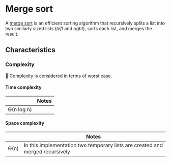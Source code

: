 # Merge sort
A [merge sort](https://en.wikipedia.org/wiki/Merge_sort) is an efficient sorting algorithm that recursively splits a list into two similarly sized lists (_left_ and _right_), sorts each list, and merges the result. 

## Characteristics
### Complexity
🔔 Complexity is considered in terms of worst case.

#### Time complexity
| |Notes
|- |-
|Θ(n log n) |

#### Space complexity
| |Notes
|- |-
|Θ(n) |In this implementation two temporary lists are created and merged recursively